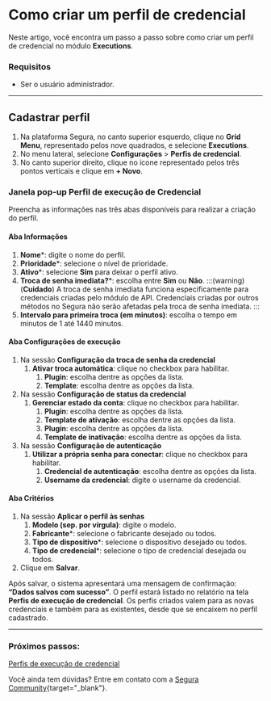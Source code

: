 # Como criar um perfil de credencial

Neste artigo, você encontra um passo a passo sobre como criar um perfil de credencial no módulo **Executions**.

### Requisitos

* Ser o usuário administrador.
***

## Cadastrar perfil

1. Na plataforma Segura, no canto superior esquerdo, clique no **Grid Menu**, representado pelos nove quadrados, e selecione **Executions**.
2. No menu lateral, selecione **Configurações** > **Perfis de credencial**.
3. No canto superior direito, clique no ícone representado pelos três pontos verticais e clique em **+ Novo**.

### Janela pop-up Perfil de execução de Credencial
Preencha as informações nas três abas disponíveis para realizar a criação do perfil.

#### Aba Informações

1. **Nome***: digite o nome do perfil.
2. **Prioridade***: selecione o nível de prioridade.
3. **Ativo***: selecione **Sim** para deixar o perfil ativo.
4. **Troca de senha imediata?***: escolha entre **Sim** ou **Não**.
    :::(warning) (**Cuidado**)
    A troca de senha imediata funciona especificamente para credenciais criadas pelo módulo de API. Credenciais criadas por outros métodos no Segura não serão afetadas pela troca de senha imediata.
    :::
5. **Intervalo para primeira troca (em minutos)**: escolha o tempo em minutos de 1 até 1440 minutos.

#### Aba Configurações de execução

1. Na sessão **Configuração da troca de senha da credencial**
    1. **Ativar troca automática**: clique no checkbox para habilitar.
        1. **Plugin**: escolha dentre as opções da lista.
        2. **Template**: escolha dentre as opções da lista.
2. Na sessão **Configuração de status da credencial**
    1. **Gerenciar estado da conta**: clique no checkbox para habilitar.
        1. **Plugin**: escolha dentre as opções da lista.
        2. **Template de ativação**: escolha dentre as opções da lista.
        3. **Plugin**: escolha dentre as opções da lista.
        4. **Template de inativação**: escolha dentre as opções da lista.
3. Na sessão **Configuração de autenticação**
    1. **Utilizar a própria senha para conectar**: clique no checkbox para habilitar.
        1. **Credencial de autenticação**: escolha dentre as opções da lista.
        2. **Username da credencial**: digite o username da credencial.

#### Aba Critérios

1. Na sessão **Aplicar o perfil às senhas**
    1. **Modelo (sep. por vírgula)**: digite o modelo.
    2. **Fabricante***: selecione o fabricante desejado ou todos.
    3. **Tipo de dispositivo***: selecione o dispositivo desejado ou todos.
    4. **Tipo de credencial***: selecione o tipo de credencial desejada ou todos.
2. Clique em **Salvar**.


Após salvar, o sistema apresentará uma mensagem de confirmação: **“Dados salvos com sucesso”**. O perfil estará listado no relatório na tela **Perfis de execução de credencial**.
Os perfis criados valem para as novas credenciais e também para as existentes, desde que se encaixem no perfil cadastrado.

***
### Próximos passos:
[Perfis de execução de credencial](/v4/docs/pt/executions-credentials-profiles)

Você ainda tem dúvidas? Entre em contato com a [Segura Community](https://community.Segura.io/){target="_blank"}.